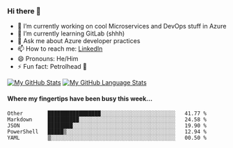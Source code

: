 ### Hi there 👋

- 🔭 I’m currently working on cool Microservices and DevOps stuff in Azure
- 🌱 I’m currently learning GitLab (shhh)
- 💬 Ask me about Azure developer practices
- 📫 How to reach me: [LinkedIn](https://www.linkedin.com/in/gordonbyers/)
- 😄 Pronouns: He/Him 
- ⚡ Fun fact: Petrolhead 🚙

[![My GitHub Stats](https://github-readme-stats.vercel.app/api/?username=gordonby&count_private=true&theme=tokyonight&showicons=true)]()
[![My GitHub Language Stats](https://github-readme-stats.vercel.app/api/top-langs/?username=gordonby&langs_count=5&theme=tokyonight)]()

#### Where my fingertips have been busy this week... 
<!--START_SECTION:waka-->
```text
Other        █████████████████░░░░░░░░░░░░░░░░░░░░░░░░   41.77 % 
Markdown     ██████████░░░░░░░░░░░░░░░░░░░░░░░░░░░░░░░   24.58 % 
JSON         ████████░░░░░░░░░░░░░░░░░░░░░░░░░░░░░░░░░   19.90 % 
PowerShell   █████▒░░░░░░░░░░░░░░░░░░░░░░░░░░░░░░░░░░░   12.94 % 
YAML         ▒░░░░░░░░░░░░░░░░░░░░░░░░░░░░░░░░░░░░░░░░   00.50 % 
```
<!--END_SECTION:waka-->
